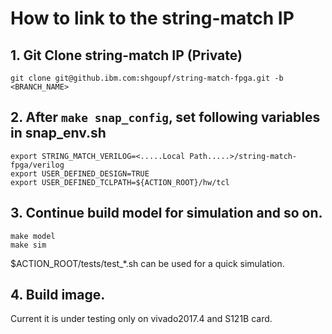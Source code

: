 # How to link to the string-match IP

## 1. Git Clone string-match IP (Private)
```
git clone git@github.ibm.com:shgoupf/string-match-fpga.git -b <BRANCH_NAME>
```

## 2. After `make snap_config`, set following variables in snap_env.sh

```
export STRING_MATCH_VERILOG=<.....Local Path.....>/string-match-fpga/verilog
export USER_DEFINED_DESIGN=TRUE
export USER_DEFINED_TCLPATH=${ACTION_ROOT}/hw/tcl
```

## 3. Continue build model for simulation and so on.
```
make model
make sim
```

$ACTION_ROOT/tests/test_*.sh can be used for a quick simulation.

## 4. Build image. 

Current it is under testing only on vivado2017.4 and S121B card.

